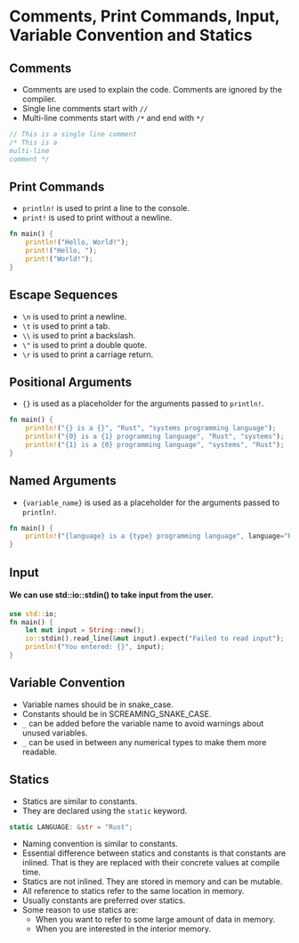 # Comments, Print Commands, Input, Variable Convention and Statics

## Comments
- Comments are used to explain the code. Comments are ignored by the compiler.
- Single line comments start with `//`
- Multi-line comments start with `/*` and end with `*/`

```rust
// This is a single line comment
/* This is a 
multi-line
comment */
```

## Print Commands
- `println!` is used to print a line to the console.
- `print!` is used to print without a newline.

```rust
fn main() {
    println!("Hello, World!");
    print!("Hello, ");
    print!("World!");
}
```

## Escape Sequences
- `\n` is used to print a newline.
- `\t` is used to print a tab.
- `\\` is used to print a backslash.
- `\"` is used to print a double quote.
- `\r` is used to print a carriage return.

## Positional Arguments
- `{}` is used as a placeholder for the arguments passed to `println!`.

```rust
fn main() {
    println!("{} is a {}", "Rust", "systems programming language");
    println!("{0} is a {1} programming language", "Rust", "systems");
    println!("{1} is a {0} programming language", "systems", "Rust");
}
```
## Named Arguments
- `{variable_name}` is used as a placeholder for the arguments passed to `println!`.

```rust
fn main() {
    println!("{language} is a {type} programming language", language="Rust", type="systems");
}
```

## Input
#### We can use std::io::stdin() to take input from the user.
```rust
use std::io;
fn main() {
    let mut input = String::new();
    io::stdin().read_line(&mut input).expect("Failed to read input");
    println!("You entered: {}", input);
}
```

## Variable Convention
- Variable names should be in snake_case. 
- Constants should be in SCREAMING_SNAKE_CASE.
- `_` can be added before the variable name to avoid warnings about unused variables.
- `_` can be used in between any numerical types to make them more readable.

## Statics
- Statics are similar to constants.
- They are declared using the `static` keyword.
```rust
static LANGUAGE: &str = "Rust";
```
- Naming convention is similar to constants.
- Essential difference between statics and constants is that constants are inlined. That is they are replaced with their concrete values at compile time.
- Statics are not inlined. They are stored in memory and can be mutable.
- All reference to statics refer to the same location in memory.
- Usually constants are preferred over statics.
- Some reason to use statics are:
    - When you want to refer to some large amount of data in memory.
    - When you are interested in the interior memory.
